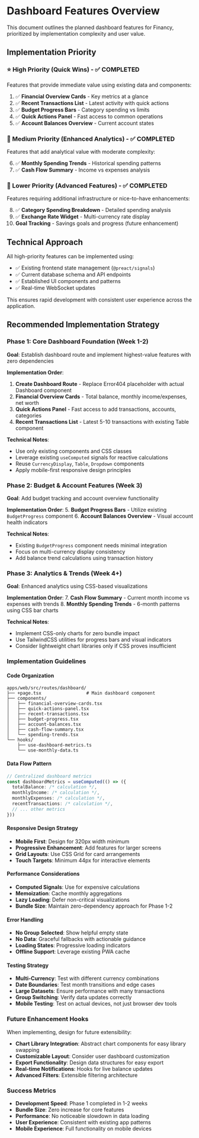 # Dashboard Features Overview

This document outlines the planned dashboard features for Financy, prioritized by implementation complexity and user value.

## Implementation Priority

### ⭐ High Priority (Quick Wins) - ✅ COMPLETED
Features that provide immediate value using existing data and components:

1. ✅ **Financial Overview Cards** - Key metrics at a glance
2. ✅ **Recent Transactions List** - Latest activity with quick actions  
3. ✅ **Budget Progress Bars** - Category spending vs limits
4. ✅ **Quick Actions Panel** - Fast access to common operations
5. ✅ **Account Balances Overview** - Current account states

### 🔶 Medium Priority (Enhanced Analytics) - ✅ COMPLETED
Features that add analytical value with moderate complexity:

6. ✅ **Monthly Spending Trends** - Historical spending patterns
7. ✅ **Cash Flow Summary** - Income vs expenses analysis

### 🔵 Lower Priority (Advanced Features) - ✅ COMPLETED
Features requiring additional infrastructure or nice-to-have enhancements:

8. ✅ **Category Spending Breakdown** - Detailed spending analysis
9. ✅ **Exchange Rate Widget** - Multi-currency rate display
10. **Goal Tracking** - Savings goals and progress (future enhancement)

## Technical Approach

All high-priority features can be implemented using:
- ✅ Existing frontend state management (`@preact/signals`)
- ✅ Current database schema and API endpoints
- ✅ Established UI components and patterns
- ✅ Real-time WebSocket updates

This ensures rapid development with consistent user experience across the application.

## Recommended Implementation Strategy

### Phase 1: Core Dashboard Foundation (Week 1-2)
**Goal**: Establish dashboard route and implement highest-value features with zero dependencies

**Implementation Order**:
1. **Create Dashboard Route** - Replace Error404 placeholder with actual Dashboard component
2. **Financial Overview Cards** - Total balance, monthly income/expenses, net worth
3. **Quick Actions Panel** - Fast access to add transactions, accounts, categories
4. **Recent Transactions List** - Latest 5-10 transactions with existing Table component

**Technical Notes**:
- Use only existing components and CSS classes
- Leverage existing `useComputed` signals for reactive calculations
- Reuse `CurrencyDisplay`, `Table`, `Dropdown` components
- Apply mobile-first responsive design principles

### Phase 2: Budget & Account Features (Week 3)
**Goal**: Add budget tracking and account overview functionality

**Implementation Order**:
5. **Budget Progress Bars** - Utilize existing `BudgetProgress` component
6. **Account Balances Overview** - Visual account health indicators

**Technical Notes**:
- Existing `BudgetProgress` component needs minimal integration
- Focus on multi-currency display consistency
- Add balance trend calculations using transaction history

### Phase 3: Analytics & Trends (Week 4+)
**Goal**: Enhanced analytics using CSS-based visualizations

**Implementation Order**:
7. **Cash Flow Summary** - Current month income vs expenses with trends
8. **Monthly Spending Trends** - 6-month patterns using CSS bar charts

**Technical Notes**:
- Implement CSS-only charts for zero bundle impact
- Use TailwindCSS utilities for progress bars and visual indicators
- Consider lightweight chart libraries only if CSS proves insufficient

### Implementation Guidelines

#### Code Organization
```
apps/web/src/routes/dashboard/
├── +page.tsx                 # Main dashboard component
├── components/
│   ├── financial-overview-cards.tsx
│   ├── quick-actions-panel.tsx
│   ├── recent-transactions.tsx
│   ├── budget-progress.tsx
│   ├── account-balances.tsx
│   ├── cash-flow-summary.tsx
│   └── spending-trends.tsx
└── hooks/
    ├── use-dashboard-metrics.ts
    └── use-monthly-data.ts
```

#### Data Flow Pattern
```typescript
// Centralized dashboard metrics
const dashboardMetrics = useComputed(() => ({
  totalBalance: /* calculation */,
  monthlyIncome: /* calculation */,
  monthlyExpenses: /* calculation */,
  recentTransactions: /* calculation */,
  // ... other metrics
}))
```

#### Responsive Design Strategy
- **Mobile First**: Design for 320px width minimum
- **Progressive Enhancement**: Add features for larger screens
- **Grid Layouts**: Use CSS Grid for card arrangements
- **Touch Targets**: Minimum 44px for interactive elements

#### Performance Considerations
- **Computed Signals**: Use for expensive calculations
- **Memoization**: Cache monthly aggregations
- **Lazy Loading**: Defer non-critical visualizations
- **Bundle Size**: Maintain zero-dependency approach for Phase 1-2

#### Error Handling
- **No Group Selected**: Show helpful empty state
- **No Data**: Graceful fallbacks with actionable guidance
- **Loading States**: Progressive loading indicators
- **Offline Support**: Leverage existing PWA cache

#### Testing Strategy
- **Multi-Currency**: Test with different currency combinations
- **Date Boundaries**: Test month transitions and edge cases
- **Large Datasets**: Ensure performance with many transactions
- **Group Switching**: Verify data updates correctly
- **Mobile Testing**: Test on actual devices, not just browser dev tools

### Future Enhancement Hooks
When implementing, design for future extensibility:
- **Chart Library Integration**: Abstract chart components for easy library swapping
- **Customizable Layout**: Consider user dashboard customization
- **Export Functionality**: Design data structures for easy export
- **Real-time Notifications**: Hooks for live balance updates
- **Advanced Filters**: Extensible filtering architecture

### Success Metrics
- **Development Speed**: Phase 1 completed in 1-2 weeks
- **Bundle Size**: Zero increase for core features
- **Performance**: No noticeable slowdown in data loading
- **User Experience**: Consistent with existing app patterns
- **Mobile Experience**: Full functionality on mobile devices
